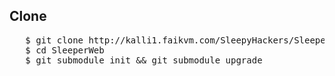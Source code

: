 ## Clone
<pre>
   $ git clone http://kalli1.faikvm.com/SleepyHackers/SleeperWeb
   $ cd SleeperWeb
   $ git submodule init && git submodule upgrade
</pre>